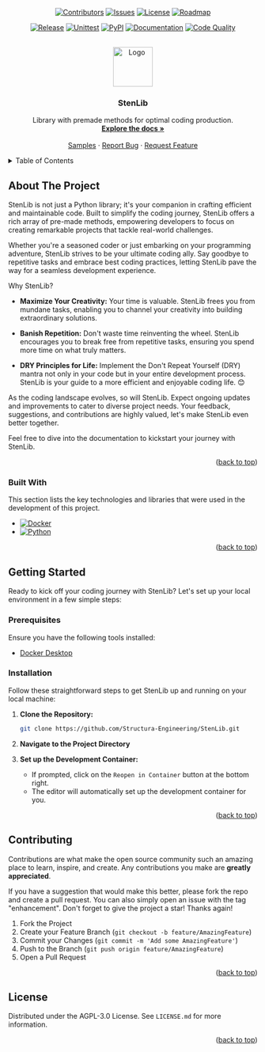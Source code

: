 <a name="readme-top"></a>

<div align="center">

[![Contributors][contributors-shield]][contributors-url]
[![Issues][issues-shield]][issues-url]
[![License][license-shield]][license-url]
[![Roadmap][roadmap-shield]][roadmap-url]

</div>
<div align="center">

[![Release][release-shield]][release-url]
[![Unittest][unittest-shield]][unittest-url]
[![PyPI][pypi-shield]][pypi-url]
[![Documentation][documentation-shield]][documentation-url]
[![Code Quality][codequality-shield]][codequality-url]

</div>

<br />
<div align="center">
  <a href="https://github.com/Structura-Engineering/StenLib">
    <img src=".github/images/logo.png" alt="Logo" width="80" height="80">
  </a>

  <h3 align="center">StenLib</h3>

  <p align="center">
    Library with premade methods for optimal coding production.
    <br />
    <a href="https://docs.structura-engineering.com"><strong>Explore the docs »</strong></a>
    <br />
    <br />
    <a href="https://github.com/Structura-Engineering/StenLib">Samples</a>
    ·
    <a href="https://github.com/Structura-Engineering/StenLib/issues">Report Bug</a>
    ·
    <a href="https://github.com/Structura-Engineering/StenLib/issues">Request Feature</a>
  </p>
</div>

<details>
  <summary>Table of Contents</summary>
  <ol>
    <li>
      <a href="#about-the-project">About The Project</a>
      <ul>
        <li><a href="#built-with">Built With</a></li>
      </ul>
    </li>
    <li>
      <a href="#getting-started">Getting Started</a>
      <ul>
        <li><a href="#prerequisites">Prerequisites</a></li>
        <li><a href="#installation">Installation</a></li>
      </ul>
    </li>
    <li><a href="#contributing">Contributing</a></li>
    <li><a href="#license">License</a></li>
  </ol>
</details>

## About The Project

StenLib is not just a Python library; it's your companion in crafting efficient and maintainable code. Built to simplify the coding journey, StenLib offers a rich array of pre-made methods, empowering developers to focus on creating remarkable projects that tackle real-world challenges.

Whether you're a seasoned coder or just embarking on your programming adventure, StenLib strives to be your ultimate coding ally. Say goodbye to repetitive tasks and embrace best coding practices, letting StenLib pave the way for a seamless development experience.

Why StenLib?

- **Maximize Your Creativity:** Your time is valuable. StenLib frees you from mundane tasks, enabling you to channel your creativity into building extraordinary solutions.

- **Banish Repetition:** Don't waste time reinventing the wheel. StenLib encourages you to break free from repetitive tasks, ensuring you spend more time on what truly matters.

- **DRY Principles for Life:** Implement the Don't Repeat Yourself (DRY) mantra not only in your code but in your entire development process. StenLib is your guide to a more efficient and enjoyable coding life. 😊

As the coding landscape evolves, so will StenLib. Expect ongoing updates and improvements to cater to diverse project needs. Your feedback, suggestions, and contributions are highly valued, let's make StenLib even better together.

Feel free to dive into the documentation to kickstart your journey with StenLib.

<p align="right">(<a href="#readme-top">back to top</a>)</p>

### Built With

This section lists the key technologies and libraries that were used in the development of this project.

- [![Docker][docker-shield]][Docker-url]
- [![Python][python-shield]][Python-url]

<p align="right">(<a href="#readme-top">back to top</a>)</p>

## Getting Started

Ready to kick off your coding journey with StenLib? Let's set up your local environment in a few simple steps:

### Prerequisites

Ensure you have the following tools installed:

- [Docker Desktop](https://www.docker.com/products/docker-desktop/)

### Installation

Follow these straightforward steps to get StenLib up and running on your local machine:

1. **Clone the Repository:**
   ```sh
   git clone https://github.com/Structura-Engineering/StenLib.git
   ```
2. **Navigate to the Project Directory**

3. **Set up the Development Container:**
   - If prompted, click on the `Reopen in Container` button at the bottom right.
   - The editor will automatically set up the development container for you.

<p align="right">(<a href="#readme-top">back to top</a>)</p>

## Contributing

Contributions are what make the open source community such an amazing place to learn, inspire, and create. Any contributions you make are **greatly appreciated**.

If you have a suggestion that would make this better, please fork the repo and create a pull request. You can also simply open an issue with the tag "enhancement".
Don't forget to give the project a star! Thanks again!

1. Fork the Project
2. Create your Feature Branch (`git checkout -b feature/AmazingFeature`)
3. Commit your Changes (`git commit -m 'Add some AmazingFeature'`)
4. Push to the Branch (`git push origin feature/AmazingFeature`)
5. Open a Pull Request

<p align="right">(<a href="#readme-top">back to top</a>)</p>

## License

Distributed under the AGPL-3.0 License. See `LICENSE.md` for more information.

<p align="right">(<a href="#readme-top">back to top</a>)</p>

[contributors-shield]: https://img.shields.io/badge/Contributors-AGPL%203.0-blue.svg?style=for-the-badge
[contributors-url]: https://github.com/Structura-Engineering/StenLib/graphs/contributors
[issues-shield]: https://img.shields.io/badge/Issues-AGPL%203.0-yellow.svg?style=for-the-badge
[issues-url]: https://github.com/Structura-Engineering/StenLib/issues
[license-shield]: https://img.shields.io/badge/License-AGPL%203.0-green.svg?style=for-the-badge
[license-url]: https://github.com/Structura-Engineering/StenLib/blob/master/LICENSE.md
[roadmap-shield]: https://img.shields.io/badge/Roadmap-AGPL%203.0-purple.svg?style=for-the-badge
[roadmap-url]: https://github.com/orgs/Structura-Engineering/projects/2
[docker-shield]: https://img.shields.io/badge/Docker-2496ED?style=for-the-badge&logo=docker&logoColor=white
[docker-url]: https://docker.com/
[python-shield]: https://img.shields.io/badge/Python-3776AB?style=for-the-badge&logo=python&logoColor=white
[python-url]: https://python.org/
[release-shield]: https://img.shields.io/endpoint?url=https://gist.githubusercontent.com/illyrius666/27fc61b978a42aea3bb569da8416b3e6/raw/release_badge.json
[release-url]: https://github.com/Structura-Engineering/StenLib/releases
[unittest-shield]: https://img.shields.io/endpoint?url=https://gist.githubusercontent.com/illyrius666/27fc61b978a42aea3bb569da8416b3e6/raw/unittest_badge.json
[unittest-url]: -
[pypi-shield]: https://img.shields.io/endpoint?url=https://gist.githubusercontent.com/illyrius666/27fc61b978a42aea3bb569da8416b3e6/raw/pypi_badge.json
[pypi-url]: https://pypi.org/project/StenLib/
[documentation-shield]: https://img.shields.io/endpoint?url=https://gist.githubusercontent.com/illyrius666/27fc61b978a42aea3bb569da8416b3e6/raw/docs_badge.json
[documentation-url]: https://docs.structura-engineering.com
[codequality-shield]: https://img.shields.io/endpoint?url=https://gist.githubusercontent.com/illyrius666/27fc61b978a42aea3bb569da8416b3e6/raw/code_quality_badge.json
[codequality-url]: -
